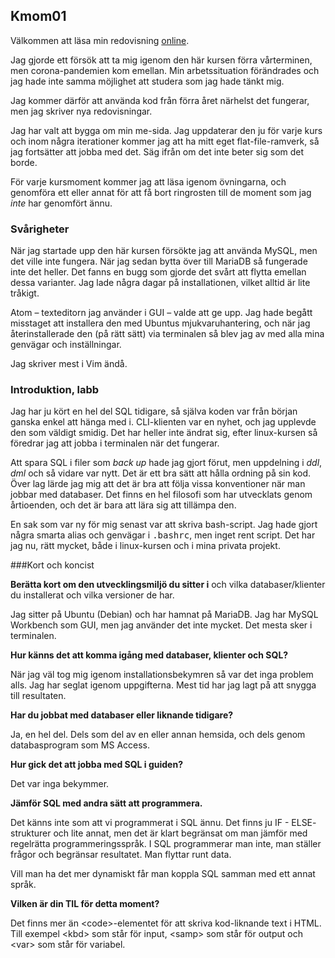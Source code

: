 ## Kmom01

Välkommen att läsa min redovisning [online][1].

Jag gjorde ett försök att ta mig igenom den här kursen förra vårterminen, men
corona-pandemien kom emellan. Min arbetssituation förändrades och jag hade inte
samma möjlighet att studera som jag hade tänkt mig.

Jag kommer därför att använda kod från förra året närhelst det fungerar, men
jag skriver nya redovisningar.

Jag har valt att bygga om min me-sida. Jag uppdaterar den ju för varje kurs
och inom några iterationer kommer jag att ha mitt eget flat-file-ramverk, så
jag fortsätter att jobba med det. Säg ifrån om det inte beter sig som det
borde.

För varje kursmoment kommer jag att läsa igenom övningarna, och genomföra
ett eller annat för att få bort ringrosten till de moment som jag _inte_
har genomfört ännu.

### Svårigheter

När jag startade upp den här kursen försökte jag att använda MySQL, men
det ville inte fungera. När jag sedan bytta över till MariaDB så fungerade inte det heller.
Det fanns en bugg som gjorde det svårt att flytta emellan dessa varianter. Jag 
lade några dagar på installationen, vilket alltid är lite tråkigt.

Atom &ndash; texteditorn jag använder i GUI &ndash; valde att ge upp. Jag hade begått misstaget att installera den med Ubuntus mjukvaruhantering, och när jag återinstallerade den (på rätt sätt) via terminalen så blev jag av med alla mina genvägar och inställningar.

Jag skriver mest i Vim ändå.

### Introduktion, labb

Jag har ju kört en hel del SQL tidigare, så själva koden var från början
ganska enkel att hänga med i. CLI-klienten var en nyhet, och jag upplevde
den som väldigt smidig. Det har heller inte ändrat sig, efter linux-kursen
så föredrar jag att jobba i terminalen när det fungerar.

Att spara SQL i filer som _back up_ hade jag gjort förut, men uppdelning i
_ddl_, _dml_ och så vidare var nytt. Det är ett bra sätt att hålla ordning på
sin kod. Över lag lärde jag mig att det är bra att följa vissa konventioner
när man jobbar med databaser. Det finns en hel filosofi som har utvecklats
genom årtioenden, och det är bara att lära sig att tillämpa den.

En sak som var ny för mig senast var att skriva bash-script. Jag hade gjort
några smarta alias och genvägar i <samp>.bashrc</samp>, men inget rent
script. Det har jag nu, rätt mycket, både i linux-kursen och i mina privata
projekt.

###Kort och koncist

__Berätta kort om den utvecklingsmiljö du sitter i__ och vilka
databaser/klienter du installerat och vilka versioner de har.

Jag sitter på Ubuntu (Debian) och har hamnat på MariaDB. Jag har
MySQL Workbench som GUI, men jag använder det inte mycket. Det mesta sker
i terminalen.

__Hur känns det att komma igång med databaser, klienter och SQL?__

När jag väl tog mig igenom installationsbekymren så var det inga
problem alls. Jag har seglat igenom uppgifterna. Mest tid har jag
lagt på att snygga till resultaten.

__Har du jobbat med databaser eller liknande tidigare?__

Ja, en hel del. Dels som del av en eller annan hemsida, och dels genom
databasprogram som MS Access.

__Hur gick det att jobba med SQL i guiden?__

Det var inga bekymmer.

__Jämför SQL med andra sätt att programmera.__

Det känns inte som att vi programmerat i SQL ännu. Det finns ju IF - ELSE-
strukturer och lite annat, men det är klart begränsat om man jämför med
regelrätta programmeringsspråk. I SQL programmerar man inte, man ställer
frågor och begränsar resultatet. Man flyttar runt data.

Vill man ha det mer dynamiskt får man koppla SQL samman med ett annat språk.

__Vilken är din TIL för detta moment?__

Det finns mer än &lt;code&gt;-elementet för att skriva kod-liknande text i
HTML. Till exempel &lt;kbd&gt; som står för input, &lt;samp&gt; som står för output och
&lt;var&gt; som står för variabel.

[1]: http://www.student.bth.se/~olai19/dbwebb-kurser/databas/me/redovisa/redovisning.php?page=kmom01
